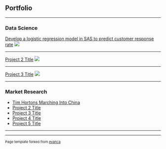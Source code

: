 ## Portfolio

---

### Data Science

[Develop a logistic regression model in SAS to predict customer response rate](https://www.ericaportfolio.com/post/predict-customer-response-rate-for-a-marketing-campaign-by-using-a-logistic-regression-model)
<img src="images/dummy_thumbnail.jpg?raw=true"/>

---
[Project 2 Title](/pdf/sample_presentation.pdf)
<img src="images/dummy_thumbnail.jpg?raw=true"/>

---
[Project 3 Title](http://example.com/)
<img src="images/dummy_thumbnail.jpg?raw=true"/>

---

### Market Research

- [Tim Hortons Marching Into China](https://www.ericaportfolio.com/post/tim-hortons-marching-into-china)
- [Project 2 Title](http://example.com/)
- [Project 3 Title](http://example.com/)
- [Project 4 Title](http://example.com/)
- [Project 5 Title](http://example.com/)

---




---
<p style="font-size:11px">Page template forked from <a href="https://github.com/evanca/quick-portfolio">evanca</a></p>
<!-- Remove above link if you don't want to attibute -->
